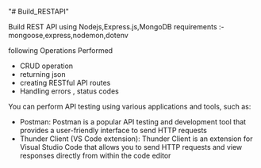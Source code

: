 "# Build_RESTAPI" 

Build REST API using Nodejs,Express.js,MongoDB
requirements :- mongoose,express,nodemon,dotenv

following Operations Performed
- CRUD operation 
- returning json
- creating RESTful API routes
- Handling errors , status codes

You can perform API testing using various applications and tools, such as:

- Postman: Postman is a popular API testing and development tool that provides a user-friendly interface to send HTTP requests
- Thunder Client (VS Code extension): Thunder Client is an extension for Visual Studio Code that allows you to send HTTP requests and view responses directly from within the code editor
